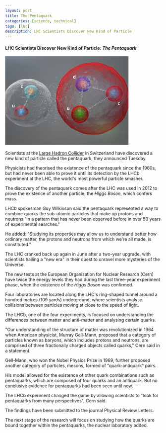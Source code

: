```yaml
---
layout: post
title: The Pentaquark
categories: [science, technical]
tags: [lhc]
description: LHC Scientists Discover New Kind of Particle
---
```


#### LHC Scientists Discover New Kind of Particle: _The Pentaquark_

![pentaquark](/assets/ico/pentaquark_cern.png)

Scientists at the [Large Hadron Collider](http://home.web.cern.ch/topics/large-hadron-collider) in Switzerland have discovered a new kind of particle called the pentaquark, they announced Tuesday.

Physicists had theorised the existence of the pentaquark since the 1960s, but had never been able to prove it until its detection by the LHCb experiment at the LHC, the world's most powerful particle smasher.

The discovery of the pentaquark comes after the LHC was used in 2012 to prove the existence of another particle, the _Higgs Boson_, which confers mass.

LHCb spokesman Guy Wilkinson said the pentaquark represented a way to combine quarks the sub-atomic particles that make up protons and neutrons "in a pattern that has never been observed before in over 50 years of experimental searches."

He added: "Studying its properties may allow us to understand better how ordinary matter, the protons and neutrons from which we're all made, is constituted."

The LHC cranked back up again in June after a two-year upgrade, with scientists hailing a "new era" in their quest to unravel more mysteries of the Universe.

The new tests at the European Organisation for Nuclear Research (Cern) have twice the energy levels they had during the last three-year experiment phase, when the existence of the _Higgs Boson_ was confirmed.

Four laboratories are located along the LHC's ring-shaped tunnel around a hundred metres (109 yards) underground, where scientists analyse collisions between particles moving at close to the speed of light.

The LHCb, one of the four experiments, is focused on understanding the differences between matter and anti-matter and analysing certain quarks.

"Our understanding of the structure of matter was revolutionized in 1964 when American physicist, Murray Gell-Mann, proposed that a category of particles known as baryons, which includes protons and neutrons, are comprised of three fractionally charged objects called quarks," Cern said in a statement.

Gell-Mann, who won the Nobel Physics Prize in 1969, further proposed another category of particles, mesons, formed of "quark-antiquark" pairs.

His model allowed for the existence of other quark combinations such as pentaquarks, which are composed of four quarks and an antiquark. But no conclusive evidence for pentaquarks had been seen until now.

The LHCb experiment changed the game by allowing scientists to "look for pentaquarks from many perspectives", Cern said.

The findings have been submitted to the journal Physical Review Letters.

The next stage of the research will focus on studying how the quarks are bound together within the pentaquarks, the nuclear laboratory added.
